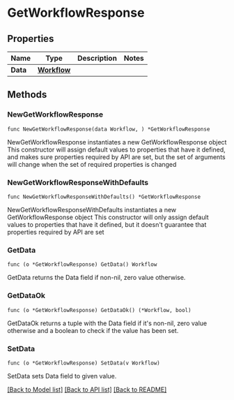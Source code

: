 # GetWorkflowResponse

## Properties

Name | Type | Description | Notes
------------ | ------------- | ------------- | -------------
**Data** | [**Workflow**](Workflow.md) |  | 

## Methods

### NewGetWorkflowResponse

`func NewGetWorkflowResponse(data Workflow, ) *GetWorkflowResponse`

NewGetWorkflowResponse instantiates a new GetWorkflowResponse object
This constructor will assign default values to properties that have it defined,
and makes sure properties required by API are set, but the set of arguments
will change when the set of required properties is changed

### NewGetWorkflowResponseWithDefaults

`func NewGetWorkflowResponseWithDefaults() *GetWorkflowResponse`

NewGetWorkflowResponseWithDefaults instantiates a new GetWorkflowResponse object
This constructor will only assign default values to properties that have it defined,
but it doesn't guarantee that properties required by API are set

### GetData

`func (o *GetWorkflowResponse) GetData() Workflow`

GetData returns the Data field if non-nil, zero value otherwise.

### GetDataOk

`func (o *GetWorkflowResponse) GetDataOk() (*Workflow, bool)`

GetDataOk returns a tuple with the Data field if it's non-nil, zero value otherwise
and a boolean to check if the value has been set.

### SetData

`func (o *GetWorkflowResponse) SetData(v Workflow)`

SetData sets Data field to given value.



[[Back to Model list]](../README.md#documentation-for-models) [[Back to API list]](../README.md#documentation-for-api-endpoints) [[Back to README]](../README.md)


